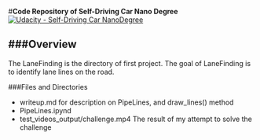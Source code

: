 #**Code Repository of Self-Driving Car Nano Degree** 
[![Udacity - Self-Driving Car NanoDegree](https://s3.amazonaws.com/udacity-sdc/github/shield-carnd.svg)](http://www.udacity.com/drive)


###Overview
---
The LaneFinding is the directory of first project. The goal of LaneFinding is to identify lane lines on the road.


###Files and Directories

* writeup.md for description on PipeLines, and draw_lines() method
* PipeLines.ipynd
* test_videos_output/challenge.mp4 The result of my attempt to solve the challenge

